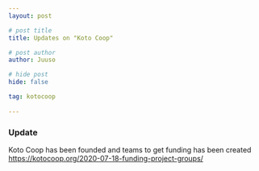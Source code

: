 ```yaml
---
layout: post

# post title
title: Updates on "Koto Coop"

# post author
author: Juuso

# hide post
hide: false

tag: kotocoop
 
---
```


### Update

Koto Coop has been founded and teams to get funding has been created https://kotocoop.org/2020-07-18-funding-project-groups/

<!--more-->

